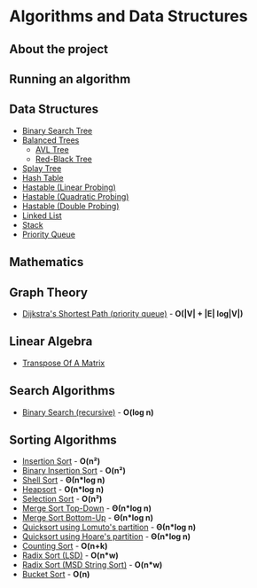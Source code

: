 # Algorithms and Data Structures
## About the project

## Running an algorithm

## Data Structures
* [Binary Search Tree]()
* [Balanced Trees]()
  * [AVL Tree]()
  * [Red-Black Tree]()
* [Splay Tree]()
* [Hash Table]()
 * [Hastable (Linear Probing)]()
 * [Hastable (Quadratic Probing)]()
 * [Hastable (Double Probing)]()
* [Linked List]()
* [Stack]()
* [Priority Queue]()

## Mathematics

## Graph Theory
* [Dijkstra's Shortest Path (priority queue)](https://github.com/thiagolermen/Algorithms/blob/master/src/graph-theory/DijkstrasShortestPath.cpp) - **O(|V| + |E| log|V|)**

## Linear Algebra
* [Transpose Of A Matrix](https://github.com/thiagolermen/Algorithms/blob/master/src/linear-algebra/TransposeOfAMatrix.cpp)

## Search Algorithms
* [Binary Search (recursive)](https://github.com/thiagolermen/Algorithms/blob/master/src/search/BinarySearch(recursive).cpp) - **O(log n)**
## Sorting Algorithms
* [Insertion Sort](https://github.com/thiagolermen/Algorithms/blob/master/src/sorting/InsertionSort.cpp) - **O(n²)**
* [Binary Insertion Sort](https://github.com/thiagolermen/Algorithms/blob/master/src/sorting/BinaryInsertionSort.cpp) - **O(n²)**
* [Shell Sort](https://github.com/thiagolermen/Algorithms/blob/master/src/sorting/ShellSort.cpp) - **Θ(n*log n)**
* [Heapsort](https://github.com/thiagolermen/Algorithms/blob/master/src/sorting/HeapSort.cpp) - **O(n*log n)**
* [Selection Sort](https://github.com/thiagolermen/Algorithms/blob/master/src/sorting/SelectionSort.cpp) - **O(n²)**
* [Merge Sort Top-Down](https://github.com/thiagolermen/Algorithms/blob/master/src/sorting/MergeSort.cpp) - **Θ(n*log n)** 
* [Merge Sort Bottom-Up](https://github.com/thiagolermen/Algorithms/blob/master/src/sorting/MergeSortBottomUp.cpp) - **Θ(n*log n)** 
* [Quicksort using Lomuto's partition](https://github.com/thiagolermen/Algorithms/blob/master/src/sorting/QuickSortLomutoPartitioning.cpp) - **Θ(n*log n)** 
* [Quicksort using Hoare's partition](https://github.com/thiagolermen/Algorithms/blob/master/src/sorting/QuickSortHoarePartitioning.cpp) - **Θ(n*log n)**
* [Counting Sort](https://github.com/thiagolermen/Algorithms/blob/master/src/sorting/CountingSort.cpp) - **O(n+k)** 
* [Radix Sort (LSD)](https://github.com/thiagolermen/Algorithms/blob/master/src/sorting/RadixSortLSD.cpp) - **O(n*w)**
* [Radix Sort (MSD String Sort)](https://github.com/thiagolermen/Algorithms/blob/master/src/sorting/RadixSortMSD.cpp) - **O(n*w)**
* [Bucket Sort](https://github.com/thiagolermen/Algorithms/blob/master/src/sorting/BucketSort.cpp) - **O(n)**


